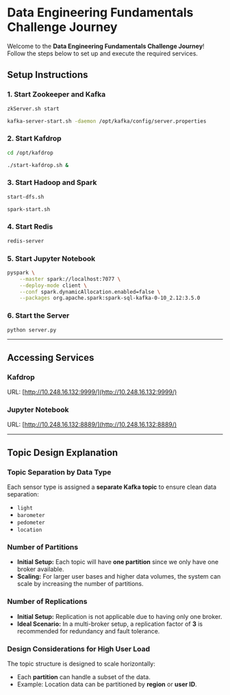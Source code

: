 # Data Engineering Fundamentals Challenge Journey

Welcome to the **Data Engineering Fundamentals Challenge Journey**! Follow the steps below to set up and execute the required services.

## Setup Instructions

### 1. Start Zookeeper and Kafka
```bash
zkServer.sh start
```
```bash
kafka-server-start.sh -daemon /opt/kafka/config/server.properties
```

### 2. Start Kafdrop
```bash
cd /opt/kafdrop
```
```bash
./start-kafdrop.sh &
```

### 3. Start Hadoop and Spark
```bash
start-dfs.sh
```
```bash
spark-start.sh
```

### 4. Start Redis
```bash
redis-server
```

### 5. Start Jupyter Notebook
```bash
pyspark \
    --master spark://localhost:7077 \
    --deploy-mode client \
    --conf spark.dynamicAllocation.enabled=false \
    --packages org.apache.spark:spark-sql-kafka-0-10_2.12:3.5.0
```

### 6. Start the Server
```bash
python server.py
```

---

## Accessing Services

### Kafdrop
URL: [http://10.248.16.132:9999/](http://10.248.16.132:9999/)

### Jupyter Notebook
URL: [http://10.248.16.132:8889/](http://10.248.16.132:8889/)

---

## Topic Design Explanation

### Topic Separation by Data Type
Each sensor type is assigned a **separate Kafka topic** to ensure clean data separation:
- `light`
- `barometer`
- `pedometer`
- `location`

### Number of Partitions
- **Initial Setup:** Each topic will have **one partition** since we only have one broker available.
- **Scaling:** For larger user bases and higher data volumes, the system can scale by increasing the number of partitions.

### Number of Replications
- **Initial Setup:** Replication is not applicable due to having only one broker.
- **Ideal Scenario:** In a multi-broker setup, a replication factor of **3** is recommended for redundancy and fault tolerance.

### Design Considerations for High User Load
The topic structure is designed to scale horizontally:
- Each **partition** can handle a subset of the data.
- Example: Location data can be partitioned by **region** or **user ID**.
